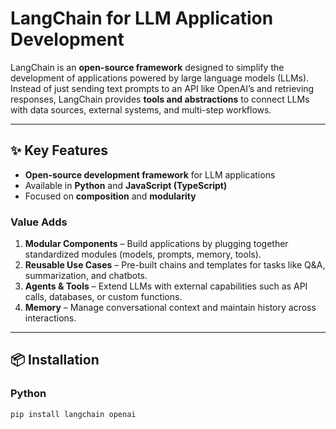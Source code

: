 # LangChain for LLM Application Development

LangChain is an **open-source framework** designed to simplify the development of applications powered by large language models (LLMs). Instead of just sending text prompts to an API like OpenAI’s and retrieving responses, LangChain provides **tools and abstractions** to connect LLMs with data sources, external systems, and multi-step workflows.

---

## ✨ Key Features
- **Open-source development framework** for LLM applications  
- Available in **Python** and **JavaScript (TypeScript)**  
- Focused on **composition** and **modularity**

### Value Adds
1. **Modular Components** – Build applications by plugging together standardized modules (models, prompts, memory, tools).  
2. **Reusable Use Cases** – Pre-built chains and templates for tasks like Q&A, summarization, and chatbots.  
3. **Agents & Tools** – Extend LLMs with external capabilities such as API calls, databases, or custom functions.  
4. **Memory** – Manage conversational context and maintain history across interactions.  

---

## 📦 Installation

### Python
```bash
pip install langchain openai
